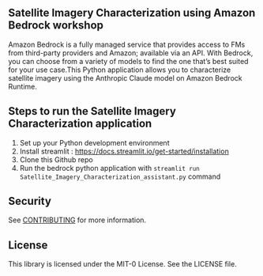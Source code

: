 ## Satellite Imagery Characterization using Amazon Bedrock workshop
Amazon Bedrock is a fully managed service that provides access to FMs from third-party providers and Amazon; available via an API. With Bedrock, you can choose from a variety of models to find the one that’s best suited for your use case.This Python application allows you to characterize satellite imagery using the Anthropic Claude model on Amazon Bedrock Runtime.

## Steps to run the Satellite Imagery Characterization application
1. Set up your Python development environment
2. Install streamlit :  https://docs.streamlit.io/get-started/installation
3. Clone this Github repo 
4. Run the bedrock python application with ```streamlit run Satellite_Imagery_Characterization_assistant.py``` command

## Security

See [CONTRIBUTING](CONTRIBUTING.md#security-issue-notifications) for more information.

## License

This library is licensed under the MIT-0 License. See the LICENSE file.

